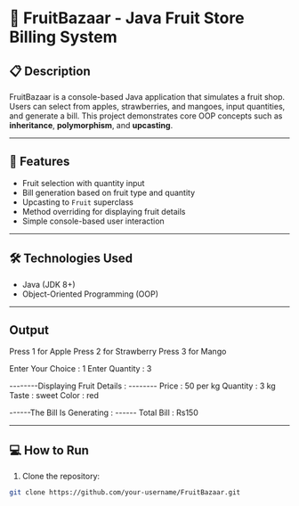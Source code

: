# 🍎 FruitBazaar - Java Fruit Store Billing System

## 📋 Description
FruitBazaar is a console-based Java application that simulates a fruit shop. Users can select from apples, strawberries, and mangoes, input quantities, and generate a bill. This project demonstrates core OOP concepts such as **inheritance**, **polymorphism**, and **upcasting**.

---

## 🚀 Features
- Fruit selection with quantity input
- Bill generation based on fruit type and quantity
- Upcasting to `Fruit` superclass
- Method overriding for displaying fruit details
- Simple console-based user interaction

---

## 🛠️ Technologies Used
- Java (JDK 8+)
- Object-Oriented Programming (OOP)

---

## Output

Press 1 for Apple
Press 2 for Strawberry
Press 3 for Mango

Enter Your Choice : 
1
Enter Quantity : 
3

--------Displaying Fruit Details : --------
Price : 50 per kg
Quantity : 3 kg
Taste : sweet
Color : red

------The Bill Is Generating : ------
Total Bill : Rs150

---

## 💻 How to Run
1. Clone the repository:
```bash
git clone https://github.com/your-username/FruitBazaar.git
